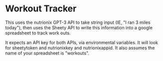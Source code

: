# Workout Tracker
This uses the nutrionix GPT-3 API to take string input (IE, "I ran 3 miles today"), then uses the Sheety API to write this information into a google spreadsheet to track work outs. 

It expects an API key for both APIs, via environmental variables. It will look for sheetytoken and nutrionixkey and nutrionixappid. It also assumes the name of your spreadsheet is "workouts".
